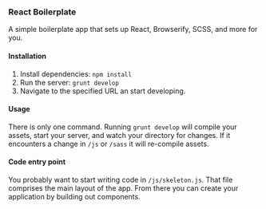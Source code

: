 ### React Boilerplate
A simple boilerplate app that sets up React, Browserify, SCSS, and more for you.

#### Installation

1. Install dependencies: `npm install`
2. Run the server: `grunt develop`
3. Navigate to the specified URL an start developing.

#### Usage

There is only one command. Running `grunt develop` will compile your assets, start your server, and watch your directory for changes. If it encounters a change in `/js` or `/sass` it will re-compile assets.

#### Code entry point

You probably want to start writing code in `/js/skeleton.js`. That file comprises the main layout of the app. From there you can create your application by building out components.

